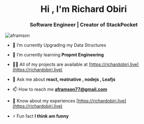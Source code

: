 <h1 align="center">Hi , I'm Richard Obiri</h1>
<h3 align="center">Software Engineer | Creator of StackPocket</h3>

<p align="left"> <img src="https://komarev.com/ghpvc/?username=aframson&label=Profile%20views&color=0e75b6&style=flat" alt="aframson" /> </p>

- 🔭 I’m currently Upgrading my Data Structures

- 🌱 I’m currently learning **Propmt Engineering**

- 👨‍💻 All of my projects are available at [https://richardobiri.live](https://richardobiri.live)

- 💬 Ask me about **react, reatnative , nodejs , Leafjs**

- 📫 How to reach me **aframson77@gmail.com**

- 📄 Know about my experiences [https://richardobiri.live](https://richardobiri.live)

- ⚡ Fun fact **I think am funny**



